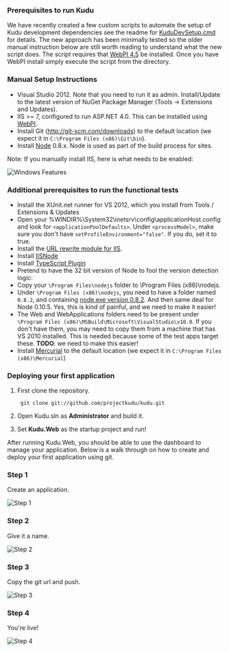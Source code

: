 ### Prerequisites to run Kudu
We have recently created a few custom scripts to automate the setup of Kudu development dependencies
see the readme for [KuduDevSetup.cmd](https://github.com/projectkudu/kudu/tree/master/Setup) for details. The new approach has been minimally tested so the older manual instruction below are still worth reading to understand what the new script does. The script requires that [WebPI 4.5](http://www.microsoft.com/web/downloads/platform.aspx) be installed. Once you have WebPI install simply execute the script from the directory.

### Manual Setup Instructions
* Visual Studio 2012. Note that you need to run it as admin. Install/Update to the latest version of NuGet Package Manager (Tools -> Extensions and Updates).
* IIS >= 7, configured to run ASP.NET 4.0. This can be installed using [WebPI](http://www.microsoft.com/web/downloads/platform.aspx).
* Install Git (http://git-scm.com/downloads) to the default location (we expect it in ```C:\Program Files (x86)\Git\bin```).
* Install [Node](http://nodejs.org/) 0.8.x. Node is used as part of the build process for sites.

Note: If you manually install IIS, here is what needs to be enabled:

![Windows Features](http://i.imgur.com/ZdFpz.png)

### Additional prerequisites to run the functional tests

* Install the XUnit.net runner for VS 2012, which you install from Tools / Extensions & Updates
* Open your %WINDIR%\System32\inetsrv\config\applicationHost.config and look for `<applicationPoolDefaults>`. Under `<processModel>`, make sure you don't have `setProfileEnvironment="false"`. If you do, set it to true.
* Install the [URL rewrite module for IIS](http://www.iis.net/download/URLRewrite).
* Install [IISNode](http://go.microsoft.com/?linkid=9784331)
* Install [TypeScript Plugin](http://www.microsoft.com/en-us/download/details.aspx?id=34790)
* Pretend to have the 32 bit version of Node to fool the version detection logic:
 * Copy your `\Program Files\nodejs` folder to \Program Files (x86)\nodejs.
 * Under `\Program Files (x86)\nodejs`, you need to have a folder named `0.8.2`, and containing [node.exe version 0.8.2](http://nodejs.org/dist/v0.8.2/node.exe). And then same deal for Node 0.10.5. Yes, this is kind of painful, and we need to make it easier!
* The Web and WebApplications folders need to be present under `\Program Files (x86)\MSBuild\Microsoft\VisualStudio\v10.0`. If you don't have them, you may need to copy them from a machine that has VS 2010 installed. This is needed because some of the test apps target these. **TODO**: we need to make this easier!
* Install [Mercurial](http://mercurial.selenic.com/release/windows/mercurial-2.4.2-x86.msi) to the default location (we expect it in ```C:\Program Files (x86)\Mercurial```)


### Deploying your first application
1. First clone the repository.

        git clone git://github.com/projectkudu/kudu.git

3. Open Kudu.sln as **Administrator** and build it.

4. Set **Kudu.Web** as the startup project and run!

After running Kudu.Web, you should be able to use the dashboard to manage your application. Below is a walk through on how to create and deploy your first application using git.

### Step 1
Create an application.

![Step 1](http://i.imgur.com/pScf7.png)

### Step 2
Give it a name.

![Step 2](http://i.imgur.com/xebWn.png)

### Step 3
Copy the git url and push.

![Step 3](http://i.imgur.com/vsWqb.png)

### Step 4
You're live!

![Step 4](http://i.imgur.com/zN5lf.png)